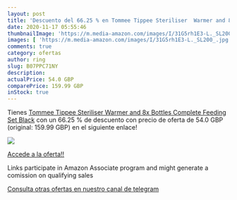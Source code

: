 ```yaml
---
layout: post
title: 'Descuento del 66.25 % en Tommee Tippee Steriliser  Warmer and 8x '
date: 2020-11-17 05:55:46
thumbnailImage: 'https://m.media-amazon.com/images/I/31G5rh1E3-L._SL200_.jpg'
images: [ 'https://m.media-amazon.com/images/I/31G5rh1E3-L._SL200_.jpg' ]
comments: true
category: ofertas
author: ring
slug: B07PPC71NY
description:
actualPrice: 54.0 GBP
comparePrice: 159.99 GBP
inStock: true
---
```


Tienes [Tommee Tippee Steriliser  Warmer and 8x Bottles Complete Feeding Set  Black](https://www.amazon.co.uk/dp/B07PPC71NY/?tag=redken01-21) con un 66.25 % de descuento con precio de oferta de 54.0 GBP (original: 159.99 GBP) en el siguiente enlace!

[![](https://m.media-amazon.com/images/I/31G5rh1E3-L._SL200_.jpg)](https://www.amazon.co.uk/dp/B07PPC71NY/?tag=redken01-21)

[Accede a la oferta!!](https://www.amazon.co.uk/dp/B07PPC71NY/?tag=redken01-21)

Links participate in Amazon Associate program and might generate a comission on qualifying sales

[Consulta otras ofertas en nuestro canal de telegram](https://t.me/s/ofertas25)
